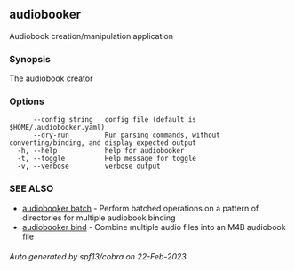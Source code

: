 ## audiobooker

Audiobook creation/manipulation application

### Synopsis

The audiobook creator

### Options

```
      --config string   config file (default is $HOME/.audiobooker.yaml)
      --dry-run         Run parsing commands, without converting/binding, and display expected output
  -h, --help            help for audiobooker
  -t, --toggle          Help message for toggle
  -v, --verbose         verbose output
```

### SEE ALSO

* [audiobooker batch](audiobooker_batch.md)	 - Perform batched operations on a pattern of directories for multiple audiobook binding
* [audiobooker bind](audiobooker_bind.md)	 - Combine multiple audio files into an M4B audiobook file

###### Auto generated by spf13/cobra on 22-Feb-2023
